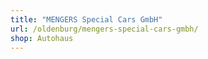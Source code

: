 ```yaml
---
title: "MENGERS Special Cars GmbH"
url: /oldenburg/mengers-special-cars-gmbh/
shop: Autohaus
---
```

